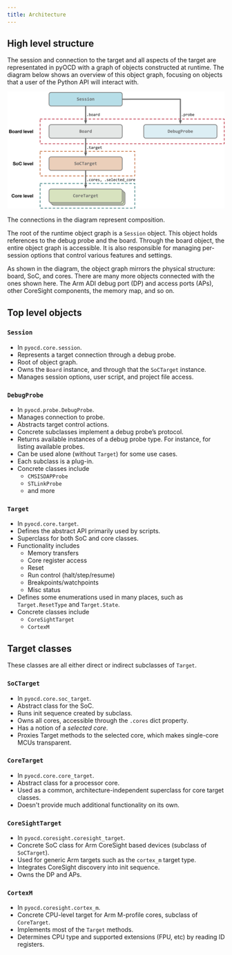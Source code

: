 ```yaml
---
title: Architecture
---
```


## High level structure

The session and connection to the target and all aspects of the target are representated in pyOCD with a graph of objects constructed at runtime. The diagram below shows an overview of this object graph, focusing on objects that a user of the Python API will interact with.

![](../resources/high_level_architecture.svg)


The connections in the diagram represent composition.

The root of the runtime object graph is a `Session` object. This object holds references to the debug probe and the board. Through the board object, the entire object graph is accessible. It is also responsible for managing per-session options that control various features and settings.

As shown in the diagram, the object graph mirrors the physical structure: board, SoC, and cores. There are many more objects connected with the ones shown here. The Arm ADI debug port (DP) and access ports (APs), other CoreSight components, the memory map, and so on.


## Top level objects

### `Session`

- In `pyocd.core.session`.
- Represents a target connection through a debug probe.
- Root of object graph.
- Owns the `Board` instance, and through that the `SoCTarget` instance.
- Manages session options, user script, and project file access.

### `DebugProbe`

- In `pyocd.probe.DebugProbe`.
- Manages connection to probe.
- Abstracts target control actions.
- Concrete subclasses implement a debug probe’s protocol.
- Returns available instances of a debug probe type. For instance, for listing available probes.
- Can be used alone (without `Target`) for some use cases.
- Each subclass is a plug-in.
- Concrete classes include
    - `CMSISDAPProbe`
    - `STLinkProbe`
    - and more

### `Target`

- In `pyocd.core.target`.
- Defines the abstract API primarily used by scripts.
- Superclass for both SoC and core classes.
- Functionality includes
    - Memory transfers
    - Core register access
    - Reset
    - Run control (halt/step/resume)
    - Breakpoints/watchpoints
    - Misc status
- Defines some enumerations used in many places, such as `Target.ResetType` and `Target.State`.
- Concrete classes include
    - `CoreSightTarget`
    - `CortexM`


## Target classes

These classes are all either direct or indirect subclasses of `Target`.

### `SoCTarget`

- In `pyocd.core.soc_target`.
- Abstract class for the SoC.
- Runs init sequence created by subclass.
- Owns all cores, accessible through the `.cores` dict property.
- Has a notion of a _selected core_.
- Proxies Target methods to the selected core, which makes single-core MCUs transparent.

### `CoreTarget`

- In `pyocd.core.core_target`.
- Abstract class for a processor core.
- Used as a common, architecture-independent superclass for core target classes.
- Doesn't provide much additional functionality on its own.

### `CoreSightTarget`

- In `pyocd.coresight.coresight_target`.
- Concrete SoC class for Arm CoreSight based devices (subclass of `SoCTarget`).
- Used for generic Arm targets such as the `cortex_m` target type.
- Integrates CoreSight discovery into init sequence.
- Owns the DP and APs.

### `CortexM`

- In `pyocd.coresight.cortex_m`.
- Concrete CPU-level target for Arm M-profile cores, subclass of `CoreTarget`.
- Implements most of the `Target` methods.
- Determines CPU type and supported extensions (FPU, etc) by reading ID registers.




